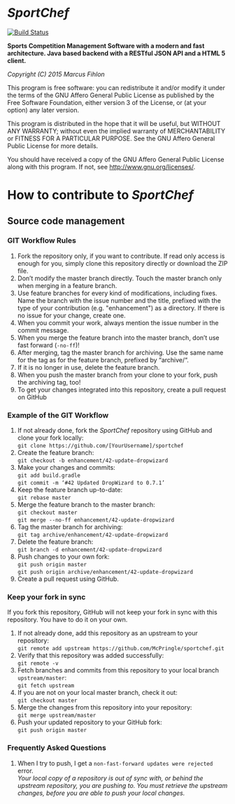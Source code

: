*SportChef*
======

[![Build Status](https://travis-ci.org/McPringle/sportchef.svg?branch=master)](https://travis-ci.org/McPringle/sportchef)

**Sports Competition Management Software with a modern and fast architecture. Java based backend with a RESTful JSON API and a HTML 5 client.**

*Copyright (C) 2015 Marcus Fihlon*

This program is free software: you can redistribute it and/or modify it under the terms of the GNU Affero General Public License as published by the Free Software Foundation, either version 3 of the License, or (at your option) any later version.

This program is distributed in the hope that it will be useful, but WITHOUT ANY WARRANTY; without even the implied warranty of MERCHANTABILITY or FITNESS FOR A PARTICULAR PURPOSE. See the GNU Affero General Public License for more details.

You should have received a copy of the GNU Affero General Public License along with this program.  If not, see <http://www.gnu.org/licenses/>.

# How to contribute to *SportChef*

## Source code management

### GIT Workflow Rules

1. Fork the repository only, if you want to contribute. If read only access is enough for you, simply clone this repository directly or download the ZIP file.
2. Don’t modify the master branch directly. Touch the master branch only when merging in a feature branch.
3. Use feature branches for every kind of modifications, including fixes. Name the branch with the issue number and the title, prefixed with the type of your contribution (e.g. "enhancement") as a directory. If there is no issue for your change, create one.
4. When you commit your work, always mention the issue number in the commit message.
5. When you merge the feature branch into the master branch, don’t use fast forward (`-no-ff`)!
6. After merging, tag the master branch for archiving. Use the same name for the tag as for the feature branch, prefixed by “archive/“.
7. If it is no longer in use, delete the feature branch.
8. When you push the master branch from your clone to your fork, push the archiving tag, too!
9. To get your changes integrated into this repository, create a pull request on GitHub

### Example of the GIT Workflow

1. If not already done, fork the *SportChef* repository using GitHub and clone your fork locally:<br/>`git clone https://github.com/[YourUsername]/sportchef`
2. Create the feature branch:<br/>`git checkout -b enhancement/42-update-dropwizard`
3. Make your changes and commits:<br/>`git add build.gradle`<br/>`git commit -m ‘#42 Updated DropWizard to 0.7.1’`
4. Keep the feature branch up-to-date:<br/>`git rebase master`
5. Merge the feature branch to the master branch:<br/>`git checkout master`<br/>`git merge --no-ff enhancement/42-update-dropwizard`
6. Tag the master branch for archiving:<br/>`git tag archive/enhancement/42-update-dropwizard`
7. Delete the feature branch:<br/>`git branch -d enhancement/42-update-dropwizard`
8. Push changes to your own fork:<br/>`git push origin master`<br/>`git push origin archive/enhancement/42-update-dropwizard`
9. Create a pull request using GitHub.

### Keep your fork in sync

If you fork this repository, GitHub will not keep your fork in sync with this repository. You have to do it on your own.

1. If not already done, add this repository as an upstream to your repository:<br/>`git remote add upstream https://github.com/McPringle/sportchef.git`
2. Verify that this repository was added successfully:<br/>`git remote -v`
3. Fetch branches and commits from this repository to your local branch `upstream/master`:<br/>`git fetch upstream`
4. If you are not on your local master branch, check it out:<br/>`git checkout master`
5. Merge the changes from this repository into your repository:<br/>`git merge upstream/master`
7. Push your updated repository to your GitHub fork:<br/>`git push origin master`

### Frequently Asked Questions

1. When I try to push, I get a `non-fast-forward updates were rejected` error.<br/>*Your local copy of a repository is out of sync with, or behind the upstream repository, you are pushing to. You must retrieve the upstream changes, before you are able to push your local changes.*